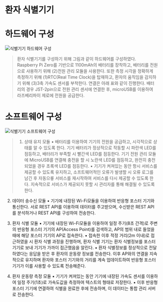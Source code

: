 환자 식별기기
=============
# 하드웨어 구성
  ![식별기기 하드웨어 구성](Docs/Picture/IDD.png "식별기기 하드웨어 구성")
>  환자 식별기기를 구성하기 위해 그림과 같이 하드웨어를 구성하였다. Raspberry Pi Zero를 기반으로 1100mAh의 배터리를 장착하고, 배터리를 전원으로 사용하기 위해 (2)전원 관리 모듈을 사용한다. 또한 측정 시각을 정확하게 측정하기 위해 (1)RTC(Real Time Clock)을 탑재하고, 환자의 움직임을 감지하기 위해 (3)3축 가속도 센서를 부착한다. 연결은 아래 표와 같이 진행한다. 배터리의 경우 JST-2pin으로 전원 관리 센서에 연결한 후, microUSB를 이용하여 라즈베리파이 제로에 전원을 공급한다.

# 소프트웨어 구성
  ![식별기기 소프트웨어 구성](Docs/Picture/IDD_soft.png "식별기기 소프트웨어 구성")
> 1) 상태 유지 모듈
  ▪ 배터리를 이용하여 기기의 전원을 공급하고, 시각적으로 상태를 알 수 있도록 한다. 기기 배터리가 정상적으로 작동할 시 파란색 LED를 점등하고, 배터리가 부족할 시 빨간색 LED를 점등한다. 기기 전원 관리 모듈에 MicroUSB를 연결해 충전을 할 시 노란색 LED를 점등하고, 완전히 충전되었을 경우 초록색 LED를 점등한다.
  ▪ 기기가 켜져있는 동안 항시 서비스를 제공할 수 있도록 유지하고, 소프트웨어적인 오류가 발생할 시 오류 로그를 남긴 후 자동으롷 서비스를 재시작하여 서비스를 다시 제공할 수 있도록 한다. 지속적으로 서비스가 제공되지 못할 시 관리자를 통해 해결될 수 있도록 한다.

2) 데이터 송수신 모듈
  ▪ 기기에 내장된 Wi-Fi모듈을 이용하여 반응형 포스터 기기와 통신한다. 서로 REST API를 이용하여 데이터를 주고받으며, 수신받은 REST API를 분석하거나 REST API를 구성하여 전송한다.
3) 환자 식별 모듈
  ▪ 기기에 내장된 Wi-Fi모듈을 이용하여 일정 주기(8초 간격)로 주변의 반응형 포스터 기기의 AP(Access Point)를 검색하고, AP의 범위 내로 들었을 때에 해당 포스터 기기의 AP로 접속한다.
  ▪ 접속한 이후 적정 거리(2m 이내)로 접근하였을 시 환자 식별 과정을 진행하며, 환자 식별 기기는 환자 식별정보를 포스터 기기로 보내 기기가 가까이 접근했음을 알린다.
  ▪ 환자 식별정보를 정상적으로 전달하였다는 응답을 받은 후 환자의 운동량 정보를 전송한다. 이후 AP와의 연결을 지속적으로 유지하며 환자와 포스터 기기와의 거리를 계속 업데이트하여 반응형 포스터 기기가 이를 사용할 수 있도록 전송해준다.

4) 환자 운동량 측정 모듈
  ▪ 기기가 켜져있는 동안 기기에 내장된 가속도 센서를 이용하여 일정 주기(1초)로 가속도값을 측정하여 텍스트의 형태로 저장한다.
  ▪ 이후 반응형 포스터 기기에 연결하여 식별을 완료한 후에 전송하며, 이 데이터는 통합 관리 서버로 전송한다.
